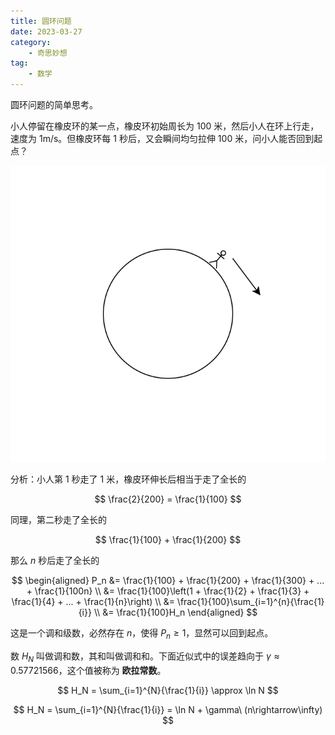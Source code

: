 ```yaml
---
title: 圆环问题
date: 2023-03-27
category:
    - 奇思妙想
tag:
    - 数学
---
```


圆环问题的简单思考。

<!-- more -->

小人停留在橡皮环的某一点，橡皮环初始周长为 $100$ 米，然后小人在环上行走，速度为 $1\text{m/s}$。但橡皮环每 $1$ 秒后，又会瞬间均匀拉伸 $100$ 米，问小人能否回到起点？

![](./images/people-on-ring.svg)

分析：小人第 $1$ 秒走了 $1$ 米，橡皮环伸长后相当于走了全长的

$$
\frac{2}{200} = \frac{1}{100}
$$

同理，第二秒走了全长的

$$
\frac{1}{100} + \frac{1}{200}
$$

那么 $n$ 秒后走了全长的

$$
\begin{aligned}
    P_n &= \frac{1}{100} + \frac{1}{200} + \frac{1}{300} + ... + \frac{1}{100n} \\
    &= \frac{1}{100}\left(1 + \frac{1}{2} + \frac{1}{3} + \frac{1}{4} + ... + \frac{1}{n}\right) \\
    &= \frac{1}{100}\sum_{i=1}^{n}{\frac{1}{i}} \\
    &= \frac{1}{100}H_n
\end{aligned}
$$

这是一个调和级数，必然存在 $n$，使得 $P_n \geqslant 1$，显然可以回到起点。

数 $H_N$ 叫做调和数，其和叫做调和和。下面近似式中的误差趋向于 $\gamma \approx 0.57721566$，这个值被称为 **欧拉常数**。

$$
H_N = \sum_{i=1}^{N}{\frac{1}{i}} \approx \ln N
$$

$$
H_N = \sum_{i=1}^{N}{\frac{1}{i}} = \ln N + \gamma\ (n\rightarrow\infty)
$$
